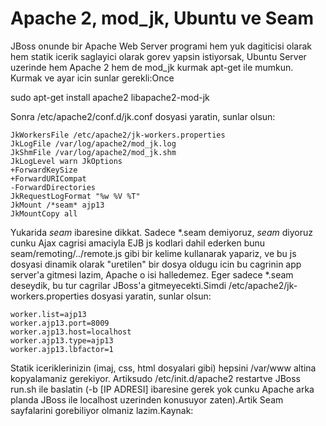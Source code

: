 # Apache 2, mod_jk, Ubuntu ve Seam

JBoss onunde bir Apache Web Server programi hem yuk dagiticisi olarak
hem statik icerik saglayici olarak gorev yapsin istiyorsak, Ubuntu
Server uzerinde hem Apache 2 hem de mod_jk kurmak apt-get ile
mumkun. Kurmak ve ayar icin sunlar gerekli:Once

sudo apt-get install apache2 libapache2-mod-jk

Sonra /etc/apache2/conf.d/jk.conf dosyasi yaratin, sunlar
olsun:

```
JkWorkersFile /etc/apache2/jk-workers.properties
JkLogFile /var/log/apache2/mod_jk.log
JkShmFile /var/log/apache2/mod_jk.shm
JkLogLevel warn JkOptions
+ForwardKeySize
+ForwardURICompat
-ForwardDirectories
JkRequestLogFormat "%w %V %T"
JkMount /*seam* ajp13
JkMountCopy all
```

Yukarida *seam* ibaresine dikkat. Sadece *.seam demiyoruz, *seam*
diyoruz cunku Ajax cagrisi amaciyla EJB js kodlari dahil ederken bunu
seam/remoting/../remote.js gibi bir kelime kullanarak yapariz, ve bu
js dosyasi dinamik olarak "uretilen" bir dosya oldugu icin bu cagrinin
app server'a gitmesi lazim, Apache o isi halledemez. Eger sadece
*.seam deseydik, bu tur cagrilar JBoss'a gitmeyecekti.Simdi
/etc/apache2/jk-workers.properties dosyasi yaratin, sunlar
olsun:

```
worker.list=ajp13
worker.ajp13.port=8009
worker.ajp13.host=localhost
worker.ajp13.type=ajp13
worker.ajp13.lbfactor=1
```

Statik iceriklerinizin (imaj, css, html dosyalari gibi) hepsini
/var/www altina kopyalamaniz gerekiyor. Artiksudo /etc/init.d/apache2
restartve JBoss run.sh ile baslatin (-b [IP ADRESI] ibaresine gerek
yok cunku Apache arka planda JBoss ile localhost uzerinden konusuyor
zaten).Artik Seam sayfalarini gorebiliyor olmaniz lazim.Kaynak:





